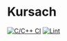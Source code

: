 # Kursach
[![C/C++ CI](https://github.com/Nikatik/Kursach/actions/workflows/main.yml/badge.svg)](https://github.com/Nikatik/Kursach/actions/workflows/main.yml)
[![Lint](https://github.com/Nikatik/Kursach/actions/workflows/lint.yml/badge.svg)](https://github.com/Nikatik/Kursach/actions/workflows/lint.yml)
